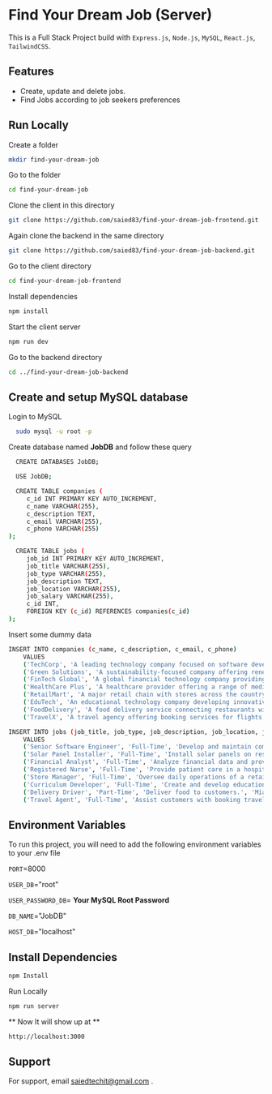 # Find Your Dream Job (Server)

This is a Full Stack Project build with `Express.js`, `Node.js`, `MySQL`, `React.js`, `TailwindCSS`.

## Features

- Create, update and delete jobs.
- Find Jobs according to job seekers preferences

## Run Locally

Create a folder

```bash
mkdir find-your-dream-job
```

Go to the folder

```bash
cd find-your-dream-job
```

Clone the client in this directory

```bash
git clone https://github.com/saied83/find-your-dream-job-frontend.git
```

Again clone the backend in the same directory

```bash
git clone https://github.com/saied83/find-your-dream-job-backend.git
```

Go to the client directory

```bash
cd find-your-dream-job-frontend
```

Install dependencies

```bash
npm install
```

Start the client server

```bash
npm run dev
```

Go to the backend directory

```bash
cd ../find-your-dream-job-backend
```

## Create and setup MySQL database

Login to MySQL

```bash
  sudo mysql -u root -p
```

Create database named **JobDB** and follow these query

```bash
  CREATE DATABASES JobDB;
```

```bash
  USE JobDB;
```

```bash
  CREATE TABLE companies (
     c_id INT PRIMARY KEY AUTO_INCREMENT,
     c_name VARCHAR(255),
     c_description TEXT,
     c_email VARCHAR(255),
     c_phone VARCHAR(255)
);
```

```bash
  CREATE TABLE jobs (
     job_id INT PRIMARY KEY AUTO_INCREMENT,
     job_title VARCHAR(255),
     job_type VARCHAR(255),
     job_description TEXT,
     job_location VARCHAR(255),
     job_salary VARCHAR(255),
     c_id INT,
     FOREIGN KEY (c_id) REFERENCES companies(c_id)
);
```

Insert some dummy data

```bash
INSERT INTO companies (c_name, c_description, c_email, c_phone)
    VALUES
    ('TechCorp', 'A leading technology company focused on software development and cloud solutions.', 'techcorp@example.com', '+1 (123) 456-7890'),
    ('Green Solutions', 'A sustainability-focused company offering renewable energy and eco-friendly products.', 'greensolutions@example.com', '+1 (987) 654-3210'),
    ('FinTech Global', 'A global financial technology company providing innovative banking solutions.', 'fintechglobal@example.com', '+1 (555) 123-4567'),
    ('HealthCare Plus', 'A healthcare provider offering a range of medical services and wellness programs.', 'healthcareplus@example.com', '+1 (555) 456-7890'),
    ('RetailMart', 'A major retail chain with stores across the country.', 'retailmart@example.com', '+1 (555) 789-0123'),
    ('EduTech', 'An educational technology company developing innovative learning platforms.', 'edutech@example.com', '+1 (555) 987-6543'),
    ('FoodDelivery', 'A food delivery service connecting restaurants with customers.', 'fooddelivery@example.com', '+1 (555) 321-9876'),
    ('TravelX', 'A travel agency offering booking services for flights, hotels, and tours.', 'travelx@example.com', '+1 (555) 654-3210');

INSERT INTO jobs (job_title, job_type, job_description, job_location, job_salary, c_id)
    VALUES
    ('Senior Software Engineer', 'Full-Time', 'Develop and maintain complex software systems.', 'San Francisco, CA', '$120K - $150K', 1),
    ('Solar Panel Installer', 'Full-Time', 'Install solar panels on residential and commercial properties.', 'Denver, CO', '$45K - $60K', 2),
    ('Financial Analyst', 'Full-Time', 'Analyze financial data and provide insights.', 'New York, NY', '$80K - $100K', 3),
    ('Registered Nurse', 'Full-Time', 'Provide patient care in a hospital setting.', 'Chicago, IL', '$65K - $85K', 4),
    ('Store Manager', 'Full-Time', 'Oversee daily operations of a retail store.', 'Los Angeles, CA', '$50K - $70K', 5),
    ('Curriculum Developer', 'Full-Time', 'Create and develop educational content.', 'Boston, MA', '$70K - $90K', 6),
    ('Delivery Driver', 'Part-Time', 'Deliver food to customers.', 'Miami, FL', '$20K - $30K', 7),
    ('Travel Agent', 'Full-Time', 'Assist customers with booking travel arrangements.', 'Honolulu, HI', '$40K - $55K', 8);
```

## Environment Variables

To run this project, you will need to add the following environment variables to your .env file

`PORT`=8000

`USER_DB`="root"

`USER_PASSWORD_DB`= **Your MySQL Root Password**

`DB_NAME`="JobDB"

`HOST_DB`="localhost"

## Install Dependencies

```bash
npm Install
```

Run Locally

```bash
npm run server
```

** Now It will show up at **

```bash
http://localhost:3000
```

## Support

For support, email saiedtechit@gmail.com .
